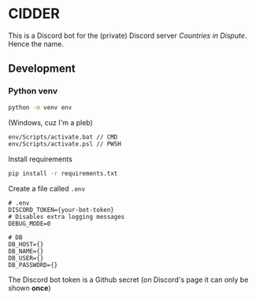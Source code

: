 # CIDDER

This is a Discord bot for the (private) Discord server _Countries in Dispute_. Hence the name.

## Development

### Python venv

```bash
python -m venv env
```

(Windows, cuz I'm a pleb)

```bash
env/Scripts/activate.bat // CMD
env/Scripts/activate.psl // PWSH
```

Install requirements

```bash
pip install -r requirements.txt
```

Create a file called `.env`

```text
# .env
DISCORD_TOKEN={your-bot-token}
# Disables extra logging messages
DEBUG_MODE=0

# DB
DB_HOST={}
DB_NAME={}
DB_USER={}
DB_PASSWORD={}
```

The Discord bot token is a Github secret (on Discord's page it can only be shown **once**)
